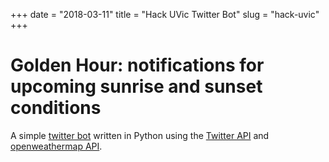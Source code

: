 +++
date = "2018-03-11"
title = "Hack UVic Twitter Bot"
slug = "hack-uvic"
+++

# Golden Hour: notifications for upcoming sunrise and sunset conditions 

A simple [twitter bot](https://github.com/tmastrom/goldenhr) written in Python using the [Twitter API](https://developer.twitter.com/en/docs.html) and [openweathermap API](https://openweathermap.org/api).